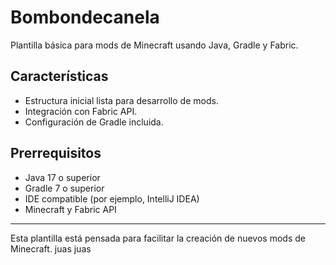 # Bombondecanela

Plantilla básica para mods de Minecraft usando Java, Gradle y Fabric.

## Características

- Estructura inicial lista para desarrollo de mods.
- Integración con Fabric API.
- Configuración de Gradle incluida.

## Prerrequisitos

- Java 17 o superior
- Gradle 7 o superior
- IDE compatible (por ejemplo, IntelliJ IDEA)
- Minecraft y Fabric API
---

Esta plantilla está pensada para facilitar la creación de nuevos mods de Minecraft. juas juas